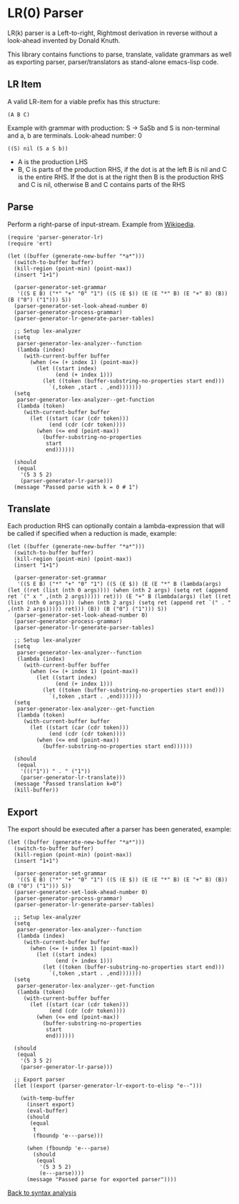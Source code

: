 # LR(0) Parser

LR(k) parser is a Left-to-right, Rightmost derivation in reverse without a look-ahead invented by Donald Knuth.

This library contains functions to parse, translate, validate grammars as well as exporting parser, parser/translators as stand-alone emacs-lisp code.

## LR Item

A valid LR-item for a viable prefix has this structure:

``` emacs-lisp
(A B C)
```

Example with grammar with production: S -> SaSb and S is non-terminal and a, b are terminals. Look-ahead number: 0

``` emacs-lisp
((S) nil (S a S b))
```

* A is the production LHS
* B, C is parts of the production RHS, if the dot is at the left B is nil and C is the entire RHS. If the dot is at the right then B is the production RHS and C is nil, otherwise B and C contains parts of the RHS

## Parse

Perform a right-parse of input-stream. Example from [Wikipedia](https://en.wikipedia.org/wiki/LR_parser#Constructing_LR(0)_parsing_tables).

```emacs-lisp
(require 'parser-generator-lr)
(require 'ert)

(let ((buffer (generate-new-buffer "*a*")))
  (switch-to-buffer buffer)
  (kill-region (point-min) (point-max))
  (insert "1+1")

  (parser-generator-set-grammar
   '((S E B) ("*" "+" "0" "1") ((S (E $)) (E (E "*" B) (E "+" B) (B)) (B ("0") ("1"))) S))
  (parser-generator-set-look-ahead-number 0)
  (parser-generator-process-grammar)
  (parser-generator-lr-generate-parser-tables)

  ;; Setup lex-analyzer
  (setq
   parser-generator-lex-analyzer--function
   (lambda (index)
     (with-current-buffer buffer
       (when (<= (+ index 1) (point-max))
         (let ((start index)
               (end (+ index 1)))
           (let ((token (buffer-substring-no-properties start end)))
             `(,token ,start . ,end)))))))
  (setq
   parser-generator-lex-analyzer--get-function
   (lambda (token)
     (with-current-buffer buffer
       (let ((start (car (cdr token)))
             (end (cdr (cdr token))))
         (when (<= end (point-max))
           (buffer-substring-no-properties
            start
            end))))))

  (should
   (equal
    '(5 3 5 2)
    (parser-generator-lr-parse)))
  (message "Passed parse with k = 0 # 1")
```

## Translate

Each production RHS can optionally contain a lambda-expression that will be called if specified when a reduction is made, example:

```emacs-lisp
(let ((buffer (generate-new-buffer "*a*")))
  (switch-to-buffer buffer)
  (kill-region (point-min) (point-max))
  (insert "1+1")

  (parser-generator-set-grammar
   '((S E B) ("*" "+" "0" "1") ((S (E $)) (E (E "*" B (lambda(args) (let ((ret (list (nth 0 args)))) (when (nth 2 args) (setq ret (append ret `(" x " ,(nth 2 args))))) ret))) (E "+" B (lambda(args) (let ((ret (list (nth 0 args)))) (when (nth 2 args) (setq ret (append ret `(" . " ,(nth 2 args))))) ret))) (B)) (B ("0") ("1"))) S))
  (parser-generator-set-look-ahead-number 0)
  (parser-generator-process-grammar)
  (parser-generator-lr-generate-parser-tables)

  ;; Setup lex-analyzer
  (setq
   parser-generator-lex-analyzer--function
   (lambda (index)
     (with-current-buffer buffer
       (when (<= (+ index 1) (point-max))
         (let ((start index)
               (end (+ index 1)))
           (let ((token (buffer-substring-no-properties start end)))
             `(,token ,start . ,end)))))))
  (setq
   parser-generator-lex-analyzer--get-function
   (lambda (token)
     (with-current-buffer buffer
       (let ((start (car (cdr token)))
             (end (cdr (cdr token))))
         (when (<= end (point-max))
           (buffer-substring-no-properties start end))))))

  (should
   (equal
    '((("1")) " . " ("1"))
    (parser-generator-lr-translate)))
  (message "Passed translation k=0")
  (kill-buffer))
```

## Export

The export should be executed after a parser has been generated, example:

```emacs-lisp
(let ((buffer (generate-new-buffer "*a*")))
  (switch-to-buffer buffer)
  (kill-region (point-min) (point-max))
  (insert "1+1")

  (parser-generator-set-grammar
   '((S E B) ("*" "+" "0" "1") ((S (E $)) (E (E "*" B) (E "+" B) (B)) (B ("0") ("1"))) S))
  (parser-generator-set-look-ahead-number 0)
  (parser-generator-process-grammar)
  (parser-generator-lr-generate-parser-tables)

  ;; Setup lex-analyzer
  (setq
   parser-generator-lex-analyzer--function
   (lambda (index)
     (with-current-buffer buffer
       (when (<= (+ index 1) (point-max))
         (let ((start index)
               (end (+ index 1)))
           (let ((token (buffer-substring-no-properties start end)))
             `(,token ,start . ,end)))))))
  (setq
   parser-generator-lex-analyzer--get-function
   (lambda (token)
     (with-current-buffer buffer
       (let ((start (car (cdr token)))
             (end (cdr (cdr token))))
         (when (<= end (point-max))
           (buffer-substring-no-properties
            start
            end))))))

  (should
   (equal
    '(5 3 5 2)
    (parser-generator-lr-parse)))

  ;; Export parser
  (let ((export (parser-generator-lr-export-to-elisp "e--")))

    (with-temp-buffer
      (insert export)
      (eval-buffer)
      (should
       (equal
        t
        (fboundp 'e---parse)))

      (when (fboundp 'e---parse)
        (should
         (equal
          '(5 3 5 2)
          (e---parse))))
      (message "Passed parse for exported parser"))))
```

[Back to syntax analysis](../Syntax-Analysis.md)
